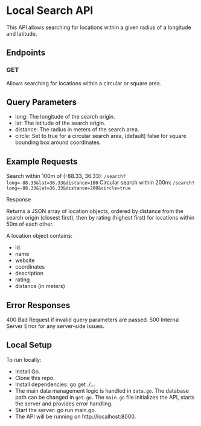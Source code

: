 # Local Search API

This API allows searching for locations within a given radius of a longitude and latitude.

## Endpoints
### GET 
Allows searching for locations within a circular or square area.

## Query Parameters

- long: The longitude of the search origin.
- lat: The latitude of the search origin.
- distance: The radius in meters of the search area.
- circle: Set to true for a circular search area, (default) false for square bounding box around coordinates.

## Example Requests

Search within 100m of (-88.33, 36.33):
`/search?long=-88.33&lat=36.33&distance=100`
Circular search within 200m:
`/search?long=-88.33&lat=36.33&distance=200&circle=true`

Response

Returns a JSON array of location objects, ordered by distance from the search origin (closest first), then by rating (highest first) for locations within 50m of each other.

A location object contains:

- id
- name
- website
- coordinates
- description
- rating
- distance (in meters)
  
## Error Responses

400 Bad Request if invalid query parameters are passed.
500 Internal Server Error for any server-side issues.
## Local Setup
To run locally:

- Install Go.
- Clone this repo.
- Install dependencies: go get ./...
- The main data management logic is handled in `data.go`. The database path can be changed in `get.go`. The `main.go` file initializes the API, starts the server and provides error handling.
- Start the server: go run main.go.
- The API will be running on http://localhost:8000.


